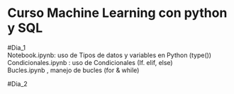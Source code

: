 # Curso Machine Learning con python y SQL  
#Dia_1  
Notebook.ipynb: uso de Tipos de datos y variables en Python (type())  
Condicionales.ipynb : uso de Condicionales (If. elif, else)  
Bucles.ipynb , manejo de bucles (for & while)  

#Dia_2  

